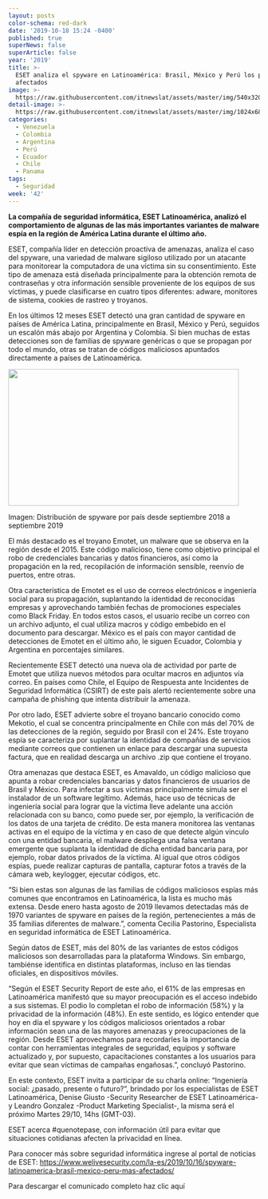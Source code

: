 ```yaml
---
layout: posts
color-schema: red-dark
date: '2019-10-18 15:24 -0400'
published: true
superNews: false
superArticle: false
year: '2019'
title: >-
  ESET analiza el spyware en Latinoamérica: Brasil, México y Perú los países más
  afectados
image: >-
  https://raw.githubusercontent.com/itnewslat/assets/master/img/540x320/Espias-p.jpg
detail-image: >-
  https://raw.githubusercontent.com/itnewslat/assets/master/img/1024x680/Espias-g.jpg
categories:
  - Venezuela
  - Colombia
  - Argentina
  - Perú
  - Ecuador
  - Chile
  - Panama
tags:
  - Seguridad
week: '42'
---
```

**La compañía de seguridad informática, ESET Latinoamérica, analizó el comportamiento de algunas de las más importantes variantes de malware espía en la región de América Latina durante el último año.**

 ESET, compañía líder en detección proactiva de amenazas, analiza el caso del spyware, una variedad de malware sigiloso utilizado por un atacante para monitorear la computadora de una víctima sin su consentimiento. Este tipo de amenaza está diseñada principalmente para la obtención remota de contraseñas y otra información sensible proveniente de los equipos de sus víctimas, y puede clasificarse en cuatro tipos diferentes: adware, monitores de sistema, cookies de rastreo y troyanos.
 
En los últimos 12 meses ESET detectó una gran cantidad de spyware en países de América Latina, principalmente en Brasil, México y Perú, seguidos un escalón más abajo por Argentina y Colombia. Si bien muchas de estas detecciones son de familias de spyware genéricas o que se propagan por todo el mundo, otras se tratan de códigos maliciosos apuntados directamente a países de Latinoamérica.

<img class="alignleft" src="https://www.welivesecurity.com/wp-content/uploads/2019/10/spyware-latam-1.jpg" alt="" width="462" height="274" />
 
Imagen: Distribución de spyware por país desde septiembre 2018 a septiembre 2019
 
El más destacado es el troyano Emotet, un malware que se observa en la región desde el 2015. Este código malicioso, tiene como objetivo principal el robo de credenciales bancarias y datos financieros, así como la propagación en la red, recopilación de información sensible, reenvío de puertos, entre otras.
 
Otra característica de Emotet es el uso de correos electrónicos e ingeniería social para su propagación, suplantando la identidad de reconocidas empresas y aprovechando también fechas de promociones especiales como Black Friday. En todos estos casos, el usuario recibe un correo con un archivo adjunto, el cual utiliza macros y código embebido en el documento para descargar. México es el país con mayor cantidad de detecciones de Emotet en el último año, le siguen Ecuador, Colombia y Argentina en porcentajes similares.

Recientemente ESET detectó una nueva ola de actividad por parte de Emotet que utiliza nuevos métodos para ocultar macros en adjuntos vía correo. En países como Chile, el Equipo de Respuesta ante Incidentes de Seguridad Informática (CSIRT) de este país alertó recientemente sobre una campaña de phishing que intenta distribuir la amenaza.
 
Por otro lado, ESET advierte sobre el troyano bancario conocido como Mekotio, el cual se concentra principalmente en Chile con más del 70% de las detecciones de la región, seguido por Brasil con el 24%. Este troyano espía se caracteriza por suplantar la identidad de compañías de servicios mediante correos que contienen un enlace para descargar una supuesta factura, que en realidad descarga un archivo .zip que contiene el troyano.

Otra amenazas que destaca ESET, es Amavaldo, un código malicioso que apunta a robar credenciales bancarias y datos financieros de usuarios de Brasil y México. Para infectar a sus víctimas principalmente simula ser el instalador de un software legítimo. Además, hace uso de técnicas de ingeniería social para lograr que la víctima lleve adelante una acción relacionada con su banco, como puede ser, por ejemplo, la verificación de los datos de una tarjeta de crédito. De esta manera monitorea las ventanas activas en el equipo de la víctima y en caso de que detecte algún vinculo con una entidad bancaria, el malware despliega una falsa ventana emergente que suplanta la identidad de dicha entidad bancaria para, por ejemplo, robar datos privados de la víctima. Al igual que otros códigos espías, puede realizar capturas de pantalla, capturar fotos a través de la cámara web, keylogger, ejecutar códigos, etc.

“Si bien estas son algunas de las familias de códigos maliciosos espías más comunes que encontramos en Latinoamérica, la lista es mucho más extensa. Desde enero hasta agosto de 2019 llevamos detectadas más de 1970 variantes de spyware en países de la región, pertenecientes a más de 35 familias diferentes de malware.”, comenta Cecilia Pastorino, Especialista en seguridad informática de ESET Latinoamérica.
 
Según datos de ESET, más del 80% de las variantes de estos códigos maliciosos son desarrolladas para la plataforma Windows. Sin embargo, tambiénse identifica en distintas plataformas, incluso en las tiendas oficiales, en dispositivos móviles.

“Según el ESET Security Report de este año, el 61% de las empresas en Latinoamérica manifestó que su mayor preocupación es el acceso indebido a sus sistemas. El podio lo completan el robo de información (58%) y la privacidad de la información (48%). En este sentido, es lógico entender que hoy en día el spyware y los códigos maliciosos orientados a robar información sean una de las mayores amenazas y preocupaciones de la región. Desde ESET aprovechamos para recordarles la importancia de contar con herramientas integrales de seguridad, equipos y software actualizado y, por supuesto, capacitaciones constantes a los usuarios para evitar que sean víctimas de campañas engañosas.”, concluyó Pastorino.
 
En este contexto, ESET invita a participar de su charla online: “Ingeniería social: ¿pasado, presente o futuro?”, brindado por los especialistas de ESET Latinoamérica, Denise Giusto -Security Researcher de ESET Latinoamérica- y Leandro Gonzalez -Product Marketing Specialist-, la misma será el próximo Martes 29/10, 14hs (GMT-03).
 
ESET acerca #quenotepase, con información útil para evitar que situaciones cotidianas afecten la privacidad en línea.

Para conocer más sobre seguridad informática ingrese al portal de noticias de ESET: https://www.welivesecurity.com/la-es/2019/10/16/spyware-latinoamerica-brasil-mexico-peru-mas-afectados/
 
Para descargar el comunicado completo haz clic aquí
